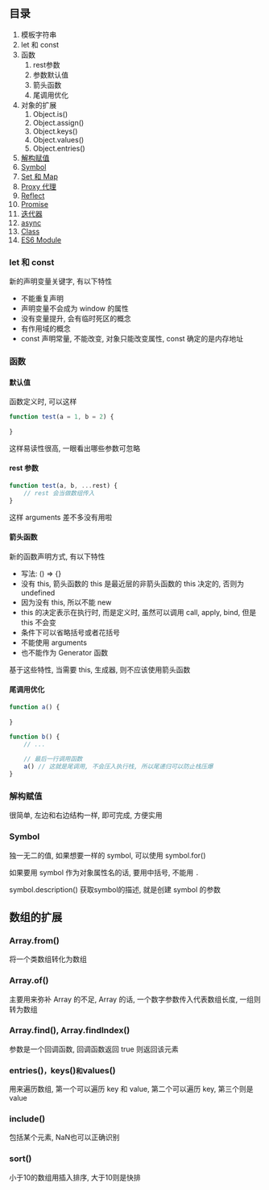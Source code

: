 ## 目录

1. 模板字符串
2. let 和 const
3. 函数
   1. rest参数
   2. 参数默认值
   3. 箭头函数
   4. 尾调用优化
4. 对象的扩展
   1. Object.is()
   2. Object.assign()
   3. Object.keys()
   4. Object.values()
   5. Object.entries()
5. [解构赋值]()
6. [Symbol]()
7. [Set 和 Map](./set&map.md)
8. [Proxy 代理]()
9. [Reflect]()
10. [Promise]()
11. [迭代器]()
12. [async]()
13. [Class]()
14. [ES6 Module]()



### let 和 const

新的声明变量关键字, 有以下特性

- 不能重复声明
- 声明变量不会成为 window 的属性
- 没有变量提升, 会有临时死区的概念
- 有作用域的概念
- const 声明常量, 不能改变, 对象只能改变属性, const 确定的是内存地址

### 函数

#### 默认值

函数定义时, 可以这样

```js
function test(a = 1, b = 2) {
    
}
```

这样易读性很高, 一眼看出哪些参数可忽略

#### rest 参数

```js
function test(a, b, ...rest) {
    // rest 会当做数组传入
}
```

这样 arguments 差不多没有用啦

#### 箭头函数

新的函数声明方式, 有以下特性

- 写法: () => {}
- 没有 this, 箭头函数的 this 是最近层的非箭头函数的 this 决定的, 否则为 undefined
- 因为没有 this, 所以不能 new
- this 的决定表示在执行时, 而是定义时, 虽然可以调用 call, apply, bind, 但是 this 不会变
- 条件下可以省略括号或者花括号
- 不能使用 arguments
- 也不能作为 Generator 函数

基于这些特性, 当需要 this, 生成器, 则不应该使用箭头函数

#### 尾调用优化

```js
function a() {
    
}

function b() {
    // ...
    
    // 最后一行调用函数
    a() // 这就是尾调用, 不会压入执行栈, 所以尾递归可以防止栈压爆
}
```



### 解构赋值

很简单, 左边和右边结构一样, 即可完成, 方便实用

### Symbol

独一无二的值, 如果想要一样的 symbol, 可以使用 symbol.for()

如果要用 symbol 作为对象属性名的话, 要用中括号, 不能用 `.`

symbol.description() 获取symbol的描述, 就是创建 symbol 的参数



## 数组的扩展

### Array.from()

将一个类数组转化为数组

### Array.of()

主要用来弥补 Array 的不足, Array 的话, 一个数字参数传入代表数组长度, 一组则转为数组

### Array.find(), Array.findIndex()

参数是一个回调函数, 回调函数返回 true 则返回该元素

### entries()`，`keys()`和`values() 

用来遍历数组, 第一个可以遍历 key 和 value, 第二个可以遍历 key, 第三个则是 value

### include()

包括某个元素, NaN也可以正确识别

### sort()

小于10的数组用插入排序, 大于10则是快排



